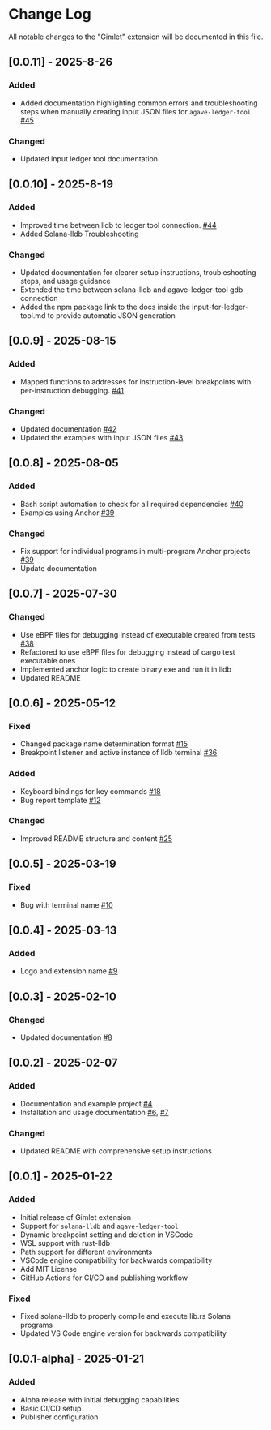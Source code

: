 # Change Log

All notable changes to the "Gimlet" extension will be documented in this file.

## [0.0.11] - 2025-8-26

### Added

- Added documentation highlighting common errors and troubleshooting steps when manually creating input JSON files for `agave-ledger-tool`. [#45](https://github.com/LimeChain/gimlet/pull/45)

### Changed

- Updated input ledger tool documentation.
  
## [0.0.10] - 2025-8-19

### Added

- Improved time between lldb to ledger tool connection. [#44](https://github.com/LimeChain/gimlet/pull/44)
- Added Solana-lldb Troubleshooting

### Changed

- Updated documentation for clearer setup instructions, troubleshooting steps, and usage guidance
- Extended the time between solana-lldb and agave-ledger-tool gdb connection
- Added the npm package link to the docs inside the input-for-ledger-tool.md to provide automatic JSON generation

## [0.0.9] - 2025-08-15

### Added

- Mapped functions to addresses for instruction-level breakpoints with per-instruction debugging. [#41](https://github.com/LimeChain/gimlet/pull/41)

### Changed

- Updated documentation [#42](https://github.com/LimeChain/gimlet/pull/42)
- Updated the examples with input JSON files [#43](https://github.com/LimeChain/gimlet/pull/43)

## [0.0.8] - 2025-08-05

### Added

- Bash script automation to check for all required dependencies [#40](https://github.com/LimeChain/gimlet/pull/40)
- Examples using Anchor [#39](https://github.com/LimeChain/gimlet/pull/39)

### Changed

- Fix support for individual programs in multi-program Anchor projects [#39](https://github.com/LimeChain/gimlet/pull/39)
- Update documentation

## [0.0.7] - 2025-07-30

### Changed

- Use eBPF files for debugging instead of executable created from tests [#38](https://github.com/LimeChain/gimlet/pull/38)
- Refactored to use eBPF files for debugging instead of cargo test executable ones
- Implemented anchor logic to create binary exe and run it in lldb
- Updated README

## [0.0.6] - 2025-05-12

### Fixed

- Changed package name determination format [#15](https://github.com/LimeChain/gimlet/pull/15)
- Breakpoint listener and active instance of lldb terminal [#36](https://github.com/LimeChain/gimlet/pull/36)

### Added

- Keyboard bindings for key commands [#18](https://github.com/LimeChain/gimlet/pull/18)
- Bug report template [#12](https://github.com/LimeChain/gimlet/pull/12)

### Changed

- Improved README structure and content [#25](https://github.com/LimeChain/gimlet/pull/25)

## [0.0.5] - 2025-03-19

### Fixed

- Bug with terminal name [#10](https://github.com/LimeChain/gimlet/pull/10)

## [0.0.4] - 2025-03-13

### Added

- Logo and extension name [#9](https://github.com/LimeChain/gimlet/pull/9)

## [0.0.3] - 2025-02-10

### Changed

- Updated documentation [#8](https://github.com/LimeChain/gimlet/pull/8)

## [0.0.2] - 2025-02-07

### Added

- Documentation and example project [#4](https://github.com/LimeChain/gimlet/pull/4)
- Installation and usage documentation [#6](https://github.com/LimeChain/gimlet/pull/6), [#7](https://github.com/LimeChain/gimlet/pull/7)

### Changed

- Updated README with comprehensive setup instructions

## [0.0.1] - 2025-01-22

### Added

- Initial release of Gimlet extension
- Support for `solana-lldb` and `agave-ledger-tool`
- Dynamic breakpoint setting and deletion in VSCode
- WSL support with rust-lldb
- Path support for different environments
- VSCode engine compatibility for backwards compatibility
- Add MIT License
- GitHub Actions for CI/CD and publishing workflow

### Fixed

- Fixed solana-lldb to properly compile and execute lib.rs Solana programs
- Updated VS Code engine version for backwards compatibility

## [0.0.1-alpha] - 2025-01-21

### Added

- Alpha release with initial debugging capabilities
- Basic CI/CD setup
- Publisher configuration
